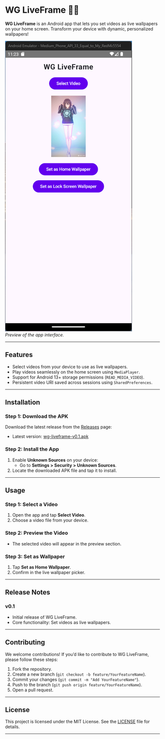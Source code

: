 # WG LiveFrame 🎥✨

**WG LiveFrame** is an Android app that lets you set videos as live wallpapers on your home screen. Transform your device with dynamic, personalized wallpapers!

![App Preview](screenshots/wgliveframe01.png)  
*Preview of the app interface.*

---

## **Features**
- Select videos from your device to use as live wallpapers.
- Play videos seamlessly on the home screen using `MediaPlayer`.
- Support for Android 13+ storage permissions (`READ_MEDIA_VIDEO`).
- Persistent video URI saved across sessions using `SharedPreferences`.

---

## **Installation**

### **Step 1: Download the APK**
Download the latest release from the [Releases](https://github.com/<username>/<repository>/releases) page:
- Latest version: [wg-liveframe-v0.1.apk](https://github.com/<username>/<repository>/releases/download/v0.1/wg-liveframe-v0.1.apk)

### **Step 2: Install the App**
1. Enable **Unknown Sources** on your device:
   - Go to **Settings > Security > Unknown Sources**.
2. Locate the downloaded APK file and tap it to install.

---

## **Usage**

### **Step 1: Select a Video**
1. Open the app and tap **Select Video**.
2. Choose a video file from your device.

### **Step 2: Preview the Video**
- The selected video will appear in the preview section.

### **Step 3: Set as Wallpaper**
1. Tap **Set as Home Wallpaper**.
2. Confirm in the live wallpaper picker.

---

## **Release Notes**

### **v0.1**
- Initial release of WG LiveFrame.
- Core functionality: Set videos as live wallpapers.
---

## **Contributing**

We welcome contributions! If you’d like to contribute to WG LiveFrame, please follow these steps:
1. Fork the repository.
2. Create a new branch (`git checkout -b feature/YourFeatureName`).
3. Commit your changes (`git commit -m "Add YourFeatureName"`).
4. Push to the branch (`git push origin feature/YourFeatureName`).
5. Open a pull request.

---

## **License**

This project is licensed under the MIT License. See the [LICENSE](LICENSE) file for details.

---
